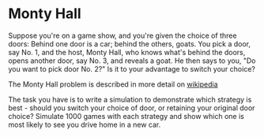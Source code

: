 Monty Hall
==========

Suppose you're on a game show, and you're given the choice of three doors: Behind one door is a car; behind the others, goats. You pick a door, say No. 1, and the host, Monty Hall, who knows what's behind the doors, opens another door, say No. 3, and reveals a goat. He then says to you, "Do you want to pick door No. 2?" Is it to your advantage to switch your choice?

The Monty Hall problem is described in more detail on [wikipedia](https://en.wikipedia.org/wiki/Monty_Hall_problem)

The task you have is to write a simulation to demonstrate which strategy is best - should you switch your choice of door, or retaining your original door choice? Simulate 1000 games with each strategy and show which one is most likely to see you drive home in a new car.
